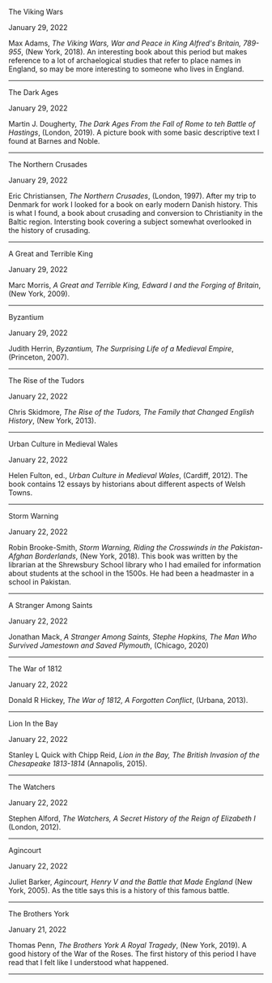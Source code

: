 
The Viking Wars

January 29, 2022

Max Adams, *The Viking Wars, War and Peace in King Alfred's Britain, 789-955*, (New York, 2018). An interesting book about this period but makes reference to a lot of archaelogical studies that refer to place names in England, so may be more interesting to someone who lives in England.

***

The Dark Ages

January 29, 2022

Martin J. Dougherty, *The Dark Ages From the Fall of Rome to teh Battle of Hastings*, (London, 2019). A picture book with some basic descriptive text I found at Barnes and Noble.

***

The Northern Crusades

January 29, 2022

Eric Christiansen, *The Northern Crusades*, (London, 1997). After my trip to Denmark for work I
looked for a book on early modern Danish history. This is what I found, a book about crusading and conversion to Christianity in the Baltic region. Intersting book covering a subject somewhat overlooked in the history of crusading.

***

A Great and Terrible King

January 29, 2022

Marc Morris, *A Great and Terrible King, Edward I and the Forging of Britain*, (New York, 2009).

***

Byzantium

January 29, 2022

Judith Herrin, *Byzantium, The Surprising Life of a Medieval Empire*, (Princeton, 2007).

***

The Rise of the Tudors

January 22, 2022

Chris Skidmore, *The Rise of the Tudors, The Family that Changed English History*, (New York, 2013).


***
Urban Culture in Medieval Wales

January 22, 2022

Helen Fulton, ed., *Urban Culture in Medieval Wales*, (Cardiff, 2012). The book contains 12 essays by historians about different aspects of Welsh Towns.

***
Storm Warning

January 22, 2022

Robin Brooke-Smith, *Storm Warning, Riding the Crosswinds in the Pakistan-Afghan Borderlands*, (New York, 2018). This book was written by the librarian at the Shrewsbury School library who I
had emailed for information about students at the school in the 1500s. He had been a headmaster in a school in Pakistan.


***

A Stranger Among Saints

January 22, 2022

Jonathan Mack, *A Stranger Among Saints, Stephe Hopkins, The Man Who Survived Jamestown and Saved Plymouth*, (Chicago, 2020)


***

The War of 1812

January 22, 2022

Donald R Hickey, *The War of 1812, A Forgotten Conflict*, (Urbana, 2013).

***

Lion In the Bay

January 22, 2022

Stanley L Quick with Chipp Reid, *Lion in the Bay, The British Invasion of the Chesapeake 1813-1814* (Annapolis, 2015).

***

The Watchers

January 22, 2022

Stephen Alford, *The Watchers, A Secret History of the Reign of Elizabeth I* (London, 2012).

***

Agincourt

January 22, 2022

Juliet Barker, *Agincourt, Henry V and the Battle that Made England* (New York, 2005). As the title says this is a history of this famous battle.

***

The Brothers York

January 21, 2022

Thomas Penn, *The Brothers York A Royal Tragedy*, (New York, 2019). A good history of the War of the Roses. The first history of this period I have read that I felt like I understood what happened.

***